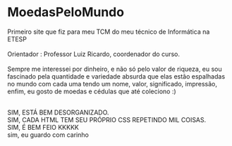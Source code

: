 # MoedasPeloMundo
Primeiro site que fiz para meu TCM do meu técnico de Informática na ETESP<br><br>
Orientador : Professor Luiz Ricardo, coordenador do curso.<br><br>
Sempre me interessei por dinheiro, e não só pelo valor de riqueza, eu sou fascinado pela quantidade e variedade absurda que elas estão espalhadas no mundo com cada uma tendo um nome, valor, significado, impressão, enfim, eu gosto de moedas e cédulas que até coleciono :)<br><br>

SIM, ESTÁ BEM DESORGANIZADO.<br>
SIM, CADA HTML TEM SEU PRÓPRIO CSS REPETINDO MIL COISAS.<br>
SIM, É BEM FEIO KKKKK<br>
sim, eu guardo com carinho
